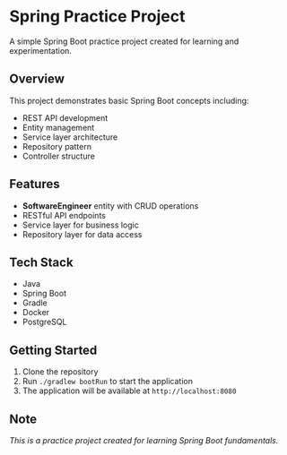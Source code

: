 # Spring Practice Project

A simple Spring Boot practice project created for learning and experimentation.

## Overview

This project demonstrates basic Spring Boot concepts including:
- REST API development
- Entity management
- Service layer architecture
- Repository pattern
- Controller structure

## Features

- **SoftwareEngineer** entity with CRUD operations
- RESTful API endpoints
- Service layer for business logic
- Repository layer for data access

## Tech Stack

- Java
- Spring Boot
- Gradle
- Docker
- PostgreSQL

## Getting Started

1. Clone the repository
2. Run `./gradlew bootRun` to start the application
3. The application will be available at `http://localhost:8080`

## Note

*This is a practice project created for learning Spring Boot fundamentals.*
